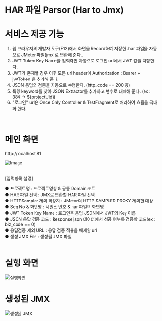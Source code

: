 # HAR 파일 Parsor (Har to Jmx)

# 서비스 제공 기능
1. 웹 브라우저의 개발자 도구(F12)에서 화면을 Record하여 저장한 .har 파일을 자동으로 JMeter 파일(jmx)로 변환해 준다..
2. JWT Token Key Name을 입력하면 자동으로 로그인 url에서 JWT 값을 저장한다.
3. JWT가 존재할 경우 이후 모든 url header에 Authorization : Bearer + jwtToken 을 추가해 준다.
4. JSON 응답의 검증을 자동으로 수행한다. (http_code == 200 등)
5. 특정 keyword를 찾아 JSON Extractor를 추가하고 변수로 대체해 준다. (ex : 384 -> ${projectUid})
6. "로그인" url은 Once Only Controller & TestFragment로 처리하여 효율을 극대화 한다.
<br>

# 메인 화면

http://localhost:81

![Image](https://github-production-user-asset-6210df.s3.amazonaws.com/20077391/438502634-09a1582b-d5c2-4875-b7e7-d87959cee354.png?X-Amz-Algorithm=AWS4-HMAC-SHA256&X-Amz-Credential=AKIAVCODYLSA53PQK4ZA%2F20250429%2Fus-east-1%2Fs3%2Faws4_request&X-Amz-Date=20250429T005441Z&X-Amz-Expires=300&X-Amz-Signature=b4f2c6c5581dc8ed218cc982c39fad102a805eec5f5156ee55f8338a890c43fe&X-Amz-SignedHeaders=host)

<br>[입력항목 설명]<br>

● 프로젝트명 : 프로젝트명칭 & 공통 Domain:포트<br>
● HAR 파일 선택 : JMX로 변환할 HAR 파일 선택<br>
● HTTPSampler 제외 확장자 : JMeter의 HTTP SAMPLER PROXY 제외할 대상<br>
● Seq No & 화면명 : 시퀀스 번호 & har 파일의 화면명<br>
● JWT Token Key Name : 로그인후 응답 JSON에서 JWT의 Key 이름<br>
● JSON 응답 검증 코드 : Response json 데이터에서 성공 여부를 검증할 코드(ex : biz_code == 0)<br>
● 응답검증 제외 URL : 응답 검증 적용을 배제할 url<br>
● 생성 JMX File : 생성될 JMX 파일 
<br><br>

# 실행 화면
![실행화면](https://github-production-user-asset-6210df.s3.amazonaws.com/20077391/438502528-570503b0-e2f3-4807-810c-47c7db743829.png?X-Amz-Algorithm=AWS4-HMAC-SHA256&X-Amz-Credential=AKIAVCODYLSA53PQK4ZA%2F20250429%2Fus-east-1%2Fs3%2Faws4_request&X-Amz-Date=20250429T005551Z&X-Amz-Expires=300&X-Amz-Signature=270e833ae9aa655f5e3cf6e286e981075b273b21767fe4d5376efebcde283573&X-Amz-SignedHeaders=host)

# 생성된 JMX
![생성된 JMX](https://github-production-user-asset-6210df.s3.amazonaws.com/20077391/438501921-9745a3a6-c583-4723-97fe-a6f9f8ebc33c.png?X-Amz-Algorithm=AWS4-HMAC-SHA256&X-Amz-Credential=AKIAVCODYLSA53PQK4ZA%2F20250429%2Fus-east-1%2Fs3%2Faws4_request&X-Amz-Date=20250429T004313Z&X-Amz-Expires=300&X-Amz-Signature=f275e77738b1b205ba399fab4bdff051728b7fc7f2fc76d8b3dc352aa8792233&X-Amz-SignedHeaders=host)
